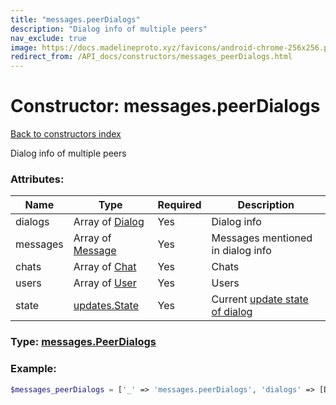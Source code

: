 ```yaml
---
title: "messages.peerDialogs"
description: "Dialog info of multiple peers"
nav_exclude: true
image: https://docs.madelineproto.xyz/favicons/android-chrome-256x256.png
redirect_from: /API_docs/constructors/messages_peerDialogs.html
---
```

# Constructor: messages.peerDialogs  
[Back to constructors index](/API_docs/constructors/index.html)



Dialog info of multiple peers

### Attributes:

| Name     |    Type       | Required | Description |
|----------|---------------|----------|-------------|
|dialogs|Array of [Dialog](/API_docs/types/Dialog.html) | Yes|Dialog info|
|messages|Array of [Message](/API_docs/types/Message.html) | Yes|Messages mentioned in dialog info|
|chats|Array of [Chat](/API_docs/types/Chat.html) | Yes|Chats|
|users|Array of [User](/API_docs/types/User.html) | Yes|Users|
|state|[updates.State](/API_docs/constructors/updates.State.html) | Yes|Current [update state of dialog](https://core.telegram.org/api/updates)|



### Type: [messages.PeerDialogs](/API_docs/types/messages.PeerDialogs.html)


### Example:

```php
$messages_peerDialogs = ['_' => 'messages.peerDialogs', 'dialogs' => [Dialog, Dialog], 'messages' => [Message, Message], 'chats' => [Chat, Chat], 'users' => [User, User], 'state' => updates.State];
```  
